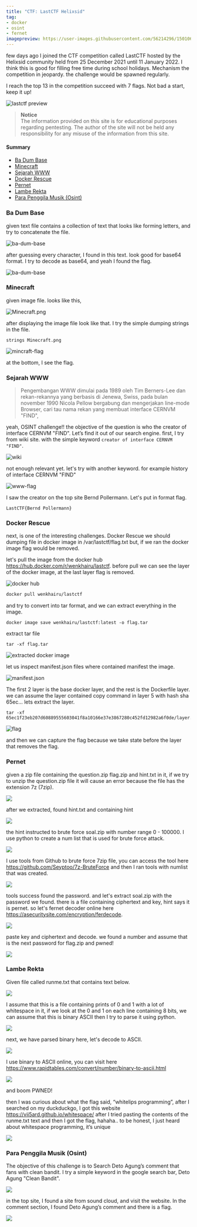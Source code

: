 ```yaml
---
title: "CTF: LastCTF Helixsid"
tag:
- docker
- osint
- fernet
imagepreview: https://user-images.githubusercontent.com/56214296/150106770-c98d66bc-4653-4cf1-a5e3-ad0345d1bb55.png
---
```


few days ago I joined the CTF competition called LastCTF hosted by the Helixsid 
community held from 25 December 2021 until 11 January 2022. I think this is good 
for filling free time during school holidays. Mechanism the competition in jeopardy. 
the challenge would be spawned regularly.

I reach the top 13 in the competition succeed with 7 flags. Not bad a start, keep it up!

![lastctf preview](/assets/images/preview/lastctf-thumb.png)

> **Notice** <br />
> The information provided on this site is for educational purposes regarding 
> pentesting. The author of the site will not be held any responsibility for any 
> misuse of the information from this site.

#### Summary

* [Ba Dum Base](#ba-dum-base)
* [Minecraft](#minecraft)
* [Sejarah WWW](#sejarah-www)
* [Docker Rescue](#docker-rescue)
* [Pernet](#pernetg)
* [Lambe Rekta](#lambe-rekta)
* [Para Penggila Musik (Osint)](#para-penggila-musik-osint)

### Ba Dum Base

given text file contains a collection of text that looks like forming letters, 
and try to concatenate the file.

![ba-dum-base](/assets/images/writeup/ba-dum-base.png)

after guessing every character, I found in this text. look good for base64 format. 
I try to decode as base64, and yeah I found the flag.

![ba-dum-base](/assets/images/writeup/ba-dum-base-flag.png)

### Minecraft

given image file. looks like this,

![Minecraft.png](/assets/images/writeup/minecraft.png.png)

after displaying the image file look like that. I try the simple dumping strings 
in the file.

```shell
strings Minecraft.png
```

![mincraft-flag](/assets/images/writeup/minecraft-flag.png)

at the bottom, I see the flag.

### Sejarah WWW

> Pengembangan WWW dimulai pada 1989 oleh Tim Berners-Lee dan
rekan-rekannya yang berbasis di Jenewa, Swiss, pada bulan november 1990
Nicola Pellow bergabung dan mengerjakan line-mode Browser, cari tau nama
rekan yang membuat interface CERNVM "FIND",

yeah, OSINT challenge!! the objective of the question is who the creator of 
interface CERNVM "FIND". Let’s find it out of our search engine. first, I try 
from wiki site. with the simple keyword ``creator of interface CERNVM "FIND"``.

![wiki](/assets/images/writeup/wiki-www.png)

not enough relevant yet. let's try with another keyword. for example history of 
interface CERNVM "FIND"

![www-flag](/assets/images/writeup/osint-www.png)

I saw the creator on the top site Bernd Pollermann. Let's put in format flag.

```text
LastCTF{Bernd Pollermann}
```

### Docker Rescue

next, is one of the interesting challenges. Docker Rescue we should dumping file 
in docker image in /var/lastctf/flag.txt but, if we ran the docker image flag 
would be removed.

let's pull the image from the docker hub https://hub.docker.com/r/wenkhairu/lastctf. 
before pull we can see the layer of the docker image, at the last layer flag is 
removed.

![docker hub](/assets/images/writeup/docker-layer.png)

```bash
docker pull wenkhairu/lastctf
```
and try to convert into tar format, and we can extract everything in the image.

```shell
docker image save wenkhairu/lastctf:latest -o flag.tar
```

extract tar file 

```shell
tar -xf flag.tar
```

![extracted docker image](/assets/images/writeup/docker-extracted.png)

let us inspect manifest.json files where contained manifest the image.

![manifest.json](/assets/images/writeup/docker-manifest.png)

The first 2 layer is the base docker layer, and the rest is the Dockerfile layer. 
we can assume the layer contained copy command in layer 5 with hash sha 65ec...
lets extract the layer.

```shell
tar -xf 65ec1f23eb207d60889555603041f8a10166e37e3867280c452fd12982a6f0de/layer.tar
```

![flag](/assets/images/writeup/docker-flag.png)

and then we can capture the flag because we take state before the layer that 
removes the flag.

### Pernet

given a zip file containing the question.zip flag.zip and hint.txt in it, if we 
try to unzip the question.zip file it will cause an error because the file has 
the extension 7z (7zip).

![](/assets/images/writeup/pernet-zip.png)

after we extracted, found hint.txt and containing hint

![](/assets/images/writeup/pernet-hing.png)

the hint instructed to brute force soal.zip with number range 0 - 100000. I use 
python to create a num list that is used for brute force attack.

![](/assets/images/writeup/pernet-numlist-py.png)

I use tools from Github to brute force 7zip file, you can access the tool here 
https://github.com/Seyptoo/7z-BruteForce and then I ran tools with numlist that 
was created.

![](/assets/images/writeup/pernet-found-pass.png)

tools success found the password. and let's extract soal.zip with the password 
we found. there is a file containing ciphertext and key, hint says it is pernet. 
so let's fernet decoder online here https://asecuritysite.com/encryption/ferdecode.

![](/assets/images/writeup/pernet-key-chiper.png)

paste key and ciphertext and decode. we found a number and assume that is the 
next password for flag.zip and pwned!

![](/assets/images/writeup/pernet-flag-pass.png)

### Lambe Rekta

Given file called runme.txt that contains text below.

![](/assets/images/writeup/lambe-runme.png)

I assume that this is a file containing prints of 0 and 1 with a lot of whitespace 
in it, if we look at the 0 and 1 on each line containing 8 bits, we can assume 
that this is binary ASCII then I try to parse it using python.

![](/assets/images/writeup/lambe-parsing.png)

next, we have parsed binary here, let's decode to ASCII.

![](/assets/images/writeup/lambe-binary.png)

I use binary to ASCII online, you can visit here https://www.rapidtables.com/convert/number/binary-to-ascii.html

![](/assets/images/writeup/lambe-flag.png)

and boom PWNED!               

then I was curious about what the flag said, “whitelips programming”, after I 
searched on my duckduckgo, I got this website https://vii5ard.github.io/whitespace/ 
after I tried pasting the contents of the runme.txt text and then I got the flag, 
hahaha.. to be honest, I just heard about whitespace programming, it’s unique

![](/assets/images/writeup/lambe-whitelips.png)

### Para Penggila Musik (Osint)

The objective of this challenge is to Search Deto Agung’s comment that fans with 
clean bandit. I try a simple keyword in the google search bar, Deto Agung 
"Clean Bandit".

![](/assets/images/writeup/para-penggila-musik.png)

in the top site, I found a site from sound cloud, and visit the website. In the 
comment section, I found Deto Agung’s comment and there is a flag.

![](/assets/images/writeup/para-penggila-musik-flag.png)
